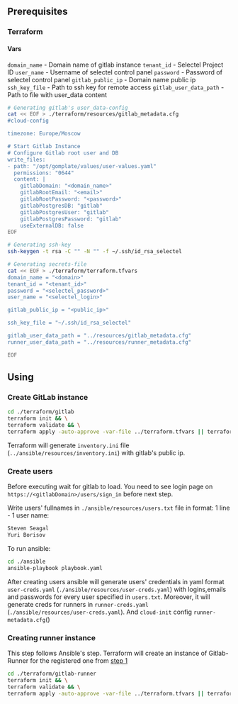 ## Prerequisites

### Terraform

#### Vars

`domain_name` - Domain name of gitlab instance
`tenant_id` - Selectel Project ID
`user_name` - Username of selectel control panel
`password` - Password of selectel control panel
`gitlab_public_ip` - Domain name public ip
`ssh_key_file` - Path to ssh key for remote access
`gitlab_user_data_path` - Path to file with user_data content

```sh
# Generating gitlab's user_data-config
cat << EOF > ./terraform/resources/gitlab_metadata.cfg
#cloud-config

timezone: Europe/Moscow

# Start Gitlab Instance
# Configure Gitlab root user and DB
write_files:
- path: "/opt/gomplate/values/user-values.yaml"
  permissions: "0644"
  content: |
    gitlabDomain: "<domain_name>"
    gitlabRootEmail: "<email>"
    gitlabRootPassword: "<password>"
    gitlabPostgresDB: "gitlab"
    gitlabPostgresUser: "gitlab"
    gitlabPostgresPassword: "gitlab"
    useExternalDB: false
EOF

# Generating ssh-key
ssh-keygen -t rsa -C "" -N "" -f ~/.ssh/id_rsa_selectel

# Generating secrets-file
cat << EOF > ./terraform/terraform.tfvars
domain_name = "<domain>"
tenant_id = "<tenant_id>"
password = "<selectel_password>"
user_name = "<selectel_login>"

gitlab_public_ip = "<public_ip>"

ssh_key_file = "~/.ssh/id_rsa_selectel"

gitlab_user_data_path = "../resources/gitlab_metadata.cfg"
runner_user_data_path = "../resources/runner_metadata.cfg"

EOF
```

## Using

### Create GitLab instance

```sh
cd ./terraform/gitlab
terraform init && \
terraform validate && \
terraform apply -auto-approve -var-file ../terraform.tfvars || terraform destroy -auto-approve
```

Terraform will generate `inventory.ini` file (`../ansible/resources/inventory.ini`) with gitlab's public ip.

### Create users

Before executing wait for gitlab to load. You need to see login page on `https://<gitlabDomain>/users/sign_in` before next step.

Write users' fullnames in `./ansible/resources/users.txt` file in format: 1 line - 1 user name:

```txt
Steven Seagal
Yuri Borisov
```

To run ansible:
```sh
cd ./ansible
ansible-playbook playbook.yaml
```

After creating users ansible will generate users' credentials in yaml format `user-creds.yaml` (`./ansible/resources/user-creds.yaml`) with logins,emails and passwords for every user specified in `users.txt`. Moreover, it will generate creds for runners in `runner-creds.yaml` (`./ansible/resources/user-creds.yaml`). And `cloud-init` config  `runner-metadata.cfg`()

### Creating runner instance

This step follows Ansible's step. Terraform will create an instance of Gitlab-Runner for the registered one from [step 1](#create-users)

```sh
cd ./terraform/gitlab-runner
terraform init && \
terraform validate && \
terraform apply -auto-approve -var-file ../terraform.tfvars || terraform destroy -auto-approve
```
